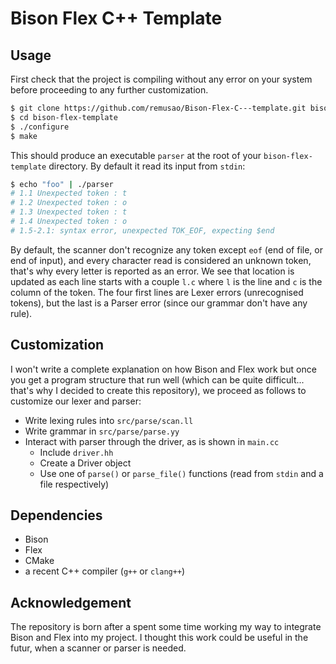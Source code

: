 Bison Flex C++ Template
=====================

Usage
-----

First check that the project is compiling without any error on your system before proceeding to any further customization.

```sh
$ git clone https://github.com/remusao/Bison-Flex-C---template.git bison-flex-template
$ cd bison-flex-template
$ ./configure
$ make
```

This should produce an executable `parser` at the root of your `bison-flex-template` directory. By default it read its input from `stdin`:

```sh
$ echo "foo" | ./parser
# 1.1 Unexpected token : t
# 1.2 Unexpected token : o
# 1.3 Unexpected token : t
# 1.4 Unexpected token : o
# 1.5-2.1: syntax error, unexpected TOK_EOF, expecting $end
```

By default, the scanner don't recognize any token except `eof` (end of file, or end of input), and every character read is considered an unknown token, that's why every letter is reported as an error.
We see that location is updated as each line starts with a couple `l.c` where `l` is the line and `c` is the column of the token. The four first lines are Lexer errors (unrecognised tokens), but the
last is a Parser error (since our grammar don't have any rule).

Customization
-------------

I won't write a complete explanation on how Bison and Flex work but once you get a program structure that run well (which can be quite difficult... that's why I decided to create this repository), we proceed as follows to customize our lexer and parser:

* Write lexing rules into `src/parse/scan.ll`
* Write grammar in `src/parse/parse.yy`
* Interact with parser through the driver, as is shown in `main.cc`
    * Include `driver.hh`
    * Create a Driver object
    * Use one of `parse()` or `parse_file()` functions (read from `stdin` and a file respectively)


Dependencies
------------

* Bison
* Flex
* CMake
* a recent C++ compiler (`g++` or `clang++`)

Acknowledgement
---------------

The repository is born after a spent some time working my way to integrate Bison and Flex into my project. I thought this work could be useful in the futur, when a scanner or parser is needed.
